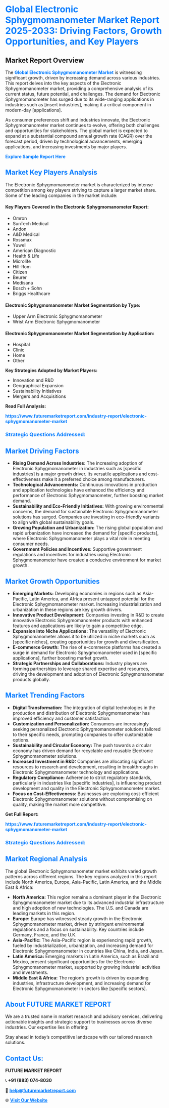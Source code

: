<h1 style="color: #007BFF;">Global Electronic Sphygmomanometer Market Report 2025-2033: Driving Factors, Growth Opportunities, and Key Players</h1>

<section id="overview">
<h2>Market Report Overview</h2>
<p>The <a href="https://www.futuremarketreport.com/industry-report/electronic-sphygmomanometer-market" style="color: #007BFF; text-decoration: none;"><strong>Global Electronic Sphygmomanometer Market</strong></a> is witnessing significant growth, driven by increasing demand across various industries. This report delves into the key aspects of the Electronic Sphygmomanometer market, providing a comprehensive analysis of its current status, future potential, and challenges. The demand for Electronic Sphygmomanometer has surged due to its wide-ranging applications in industries such as [insert industries], making it a critical component in modern-day [applications].</p>
<p>As consumer preferences shift and industries innovate, the Electronic Sphygmomanometer market continues to evolve, offering both challenges and opportunities for stakeholders. The global market is expected to expand at a substantial compound annual growth rate (CAGR) over the forecast period, driven by technological advancements, emerging applications, and increasing investments by major players.</p>
</section>

<section id="overview">
<p><a href="https://www.futuremarketreport.com/request-sample/reportId=80099" style="color: #007BFF; text-decoration: none;"><strong>Explore Sample Report Here</strong></a></p>
</section>

<section id="key-players">
<h2 style="color: #007BFF;">Market Key Players Analysis</h2>
<p>The Electronic Sphygmomanometer market is characterized by intense competition among key players striving to capture a larger market share. Some of the leading companies in the market include:</p>
<h4>Key Players Covered in the Electronic Sphygmomanometer Report:</h4>
<ul><li>Omron</li><li>SunTech Medical</li><li>Andon</li><li>A&amp;D Medical</li><li>Rossmax</li><li>Yuwell</li><li>American Diagnostic</li><li>Health &amp; Life</li><li>Microlife</li><li>Hill-Rom</li><li>Citizen</li><li>Beurer</li><li>Medisana</li><li>Bosch + Sohn</li><li>Briggs Healthcare</li></ul>
<h4>Electronic Sphygmomanometer Market Segmentation by Type:</h4>
<ul><li>Upper Arm Electronic Sphygmomanometer</li><li>Wrist Arm Electronic Sphygmomanometer</li></ul>

<h4>Electronic Sphygmomanometer Market Segmentation by Application:</h4>
<ul><li>Hospital</li><li>Clinic</li><li>Home</li><li>Other</li></ul>
<p><strong>Key Strategies Adopted by Market Players:</strong></p>
<ul>
<li>Innovation and R&D</li>
<li>Geographical Expansion</li>
<li>Sustainability Initiatives</li>
<li>Mergers and Acquisitions</li>
</ul>
</section>

<section>
<p><strong>Read Full Analysis: </strong></p><a href="https://www.futuremarketreport.com/industry-report/electronic-sphygmomanometer-market" style="color: #007BFF; text-decoration: none;"><strong>https://www.futuremarketreport.com/industry-report/electronic-sphygmomanometer-market</strong></a>
<h3 style="color: #007BFF;">Strategic Questions Addressed:</h3>
</section>

<section id="driving-factors">
<h2 style="color: #007BFF;">Market Driving Factors</h2>
<ul>
<li><strong>Rising Demand Across Industries:</strong> The increasing adoption of Electronic Sphygmomanometer in industries such as [specific industries] is a major growth driver. Its versatile applications and cost-effectiveness make it a preferred choice among manufacturers.</li>
<li><strong>Technological Advancements:</strong> Continuous innovations in production and application technologies have enhanced the efficiency and performance of Electronic Sphygmomanometer, further boosting market demand.</li>
<li><strong>Sustainability and Eco-Friendly Initiatives:</strong> With growing environmental concerns, the demand for sustainable Electronic Sphygmomanometer solutions has surged. Companies are investing in eco-friendly variants to align with global sustainability goals.</li>
<li><strong>Growing Population and Urbanization:</strong> The rising global population and rapid urbanization have increased the demand for [specific products], where Electronic Sphygmomanometer plays a vital role in meeting consumer needs.</li>
<li><strong>Government Policies and Incentives:</strong> Supportive government regulations and incentives for industries using Electronic Sphygmomanometer have created a conducive environment for market growth.</li>
</ul>
</section>

<section id="growth-opportunities">
<h2 style="color: #007BFF;">Market Growth Opportunities</h2>
<ul>
<li><strong>Emerging Markets:</strong> Developing economies in regions such as Asia-Pacific, Latin America, and Africa present untapped potential for the Electronic Sphygmomanometer market. Increasing industrialization and urbanization in these regions are key growth drivers.</li>
<li><strong>Innovative Product Development:</strong> Companies investing in R&D to create innovative Electronic Sphygmomanometer products with enhanced features and applications are likely to gain a competitive edge.</li>
<li><strong>Expansion into Niche Applications:</strong> The versatility of Electronic Sphygmomanometer allows it to be utilized in niche markets such as [specific niches], creating opportunities for growth and diversification.</li>
<li><strong>E-commerce Growth:</strong> The rise of e-commerce platforms has created a surge in demand for Electronic Sphygmomanometer used in [specific applications], further boosting market growth.</li>
<li><strong>Strategic Partnerships and Collaborations:</strong> Industry players are forming partnerships to leverage shared expertise and resources, driving the development and adoption of Electronic Sphygmomanometer products globally.</li>
</ul>
</section>

<section id="trending-factors">
<h2 style="color: #007BFF;">Market Trending Factors</h2>
<ul>
<li><strong>Digital Transformation:</strong> The integration of digital technologies in the production and distribution of Electronic Sphygmomanometer has improved efficiency and customer satisfaction.</li>
<li><strong>Customization and Personalization:</strong> Consumers are increasingly seeking personalized Electronic Sphygmomanometer solutions tailored to their specific needs, prompting companies to offer customizable options.</li>
<li><strong>Sustainability and Circular Economy:</strong> The push towards a circular economy has driven demand for recyclable and reusable Electronic Sphygmomanometer solutions.</li>
<li><strong>Increased Investment in R&D:</strong> Companies are allocating significant resources to research and development, resulting in breakthroughs in Electronic Sphygmomanometer technology and applications.</li>
<li><strong>Regulatory Compliance:</strong> Adherence to strict regulatory standards, particularly in industries like [specific industries], is influencing product development and quality in the Electronic Sphygmomanometer market.</li>
<li><strong>Focus on Cost-Effectiveness:</strong> Businesses are exploring cost-efficient Electronic Sphygmomanometer solutions without compromising on quality, making the market more competitive.</li>
</ul>
</section>

<section>
<p><strong>Get Full Report: </strong></p><a href="https://www.futuremarketreport.com/industry-report/electronic-sphygmomanometer-market" style="color: #007BFF; text-decoration: none;"><strong>https://www.futuremarketreport.com/industry-report/electronic-sphygmomanometer-market</strong></a>
<h3 style="color: #007BFF;">Strategic Questions Addressed:</h3>
</section>


<section id="regional-analysis">
<h2 style="color: #007BFF;">Market Regional Analysis</h2>
<p>The global Electronic Sphygmomanometer market exhibits varied growth patterns across different regions. The key regions analyzed in this report include North America, Europe, Asia-Pacific, Latin America, and the Middle East & Africa:</p>
<ul>
<li><strong>North America:</strong> This region remains a dominant player in the Electronic Sphygmomanometer market due to its advanced industrial infrastructure and high adoption of new technologies. The U.S. and Canada are leading markets in this region.</li>
<li><strong>Europe:</strong> Europe has witnessed steady growth in the Electronic Sphygmomanometer market, driven by stringent environmental regulations and a focus on sustainability. Key countries include Germany, France, and the U.K.</li>
<li><strong>Asia-Pacific:</strong> The Asia-Pacific region is experiencing rapid growth, fueled by industrialization, urbanization, and increasing demand for Electronic Sphygmomanometer in countries like China, India, and Japan.</li>
<li><strong>Latin America:</strong> Emerging markets in Latin America, such as Brazil and Mexico, present significant opportunities for the Electronic Sphygmomanometer market, supported by growing industrial activities and investments.</li>
<li><strong>Middle East & Africa:</strong> The region’s growth is driven by expanding industries, infrastructure development, and increasing demand for Electronic Sphygmomanometer in sectors like [specific sectors].</li>
</ul>
</section>

<footer>
<h2 style="color: #007BFF;">About FUTURE MARKET REPORT</h2>
<p>We are a trusted name in market research and advisory services, delivering actionable insights and strategic support to businesses across diverse industries. Our expertise lies in offering:</p>

<p>Stay ahead in today’s competitive landscape with our tailored research solutions.</p>

<h2 style="color: #007BFF;">Contact Us:</h2>
<p><strong>FUTURE MARKET REPORT</strong></p>
<p>📞 <strong>+91 (883) 074-8030</strong></p>
<p>📧 <strong><a href="mailto:help@futuremarketreport.com" style="color: #007BFF;">help@futuremarketreport.com</a></strong></p>
<p>🌐 <strong><a href="https://www.futuremarketreport.com/" style="color: #007BFF;">Visit Our Website</a></strong></p>
</footer>